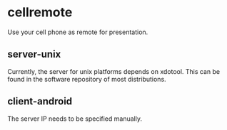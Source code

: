 cellremote
==========

Use your cell phone as remote for presentation.

## server-unix

Currently, the server for unix platforms depends on xdotool.
This can be found in the software repository of most distributions.

## client-android

The server IP needs to be specified manually.
